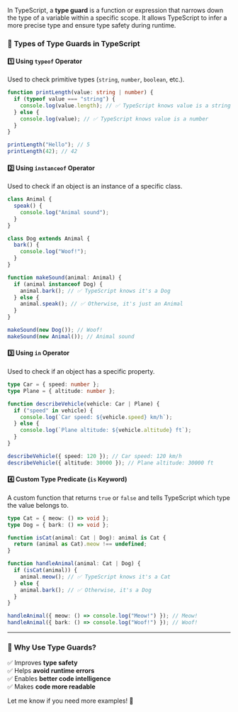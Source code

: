 In TypeScript, a **type guard** is a function or expression that narrows down the type of a variable within a specific scope. It allows TypeScript to infer a more precise type and ensure type safety during runtime.

### 🔹 **Types of Type Guards in TypeScript**

#### 1️⃣ **Using `typeof` Operator**
Used to check primitive types (`string`, `number`, `boolean`, etc.).

```ts
function printLength(value: string | number) {
  if (typeof value === "string") {
    console.log(value.length); // ✅ TypeScript knows value is a string
  } else {
    console.log(value); // ✅ TypeScript knows value is a number
  }
}

printLength("Hello"); // 5
printLength(42); // 42
```

#### 2️⃣ **Using `instanceof` Operator**
Used to check if an object is an instance of a specific class.

```ts
class Animal {
  speak() {
    console.log("Animal sound");
  }
}

class Dog extends Animal {
  bark() {
    console.log("Woof!");
  }
}

function makeSound(animal: Animal) {
  if (animal instanceof Dog) {
    animal.bark(); // ✅ TypeScript knows it's a Dog
  } else {
    animal.speak(); // ✅ Otherwise, it's just an Animal
  }
}

makeSound(new Dog()); // Woof!
makeSound(new Animal()); // Animal sound
```

#### 3️⃣ **Using `in` Operator**
Used to check if an object has a specific property.

```ts
type Car = { speed: number };
type Plane = { altitude: number };

function describeVehicle(vehicle: Car | Plane) {
  if ("speed" in vehicle) {
    console.log(`Car speed: ${vehicle.speed} km/h`);
  } else {
    console.log(`Plane altitude: ${vehicle.altitude} ft`);
  }
}

describeVehicle({ speed: 120 }); // Car speed: 120 km/h
describeVehicle({ altitude: 30000 }); // Plane altitude: 30000 ft
```

#### 4️⃣ **Custom Type Predicate (`is` Keyword)**
A custom function that returns `true` or `false` and tells TypeScript which type the value belongs to.

```ts
type Cat = { meow: () => void };
type Dog = { bark: () => void };

function isCat(animal: Cat | Dog): animal is Cat {
  return (animal as Cat).meow !== undefined;
}

function handleAnimal(animal: Cat | Dog) {
  if (isCat(animal)) {
    animal.meow(); // ✅ TypeScript knows it's a Cat
  } else {
    animal.bark(); // ✅ Otherwise, it's a Dog
  }
}

handleAnimal({ meow: () => console.log("Meow!") }); // Meow!
handleAnimal({ bark: () => console.log("Woof!") }); // Woof!
```

---

### 🎯 **Why Use Type Guards?**
✅ Improves **type safety**  
✅ Helps **avoid runtime errors**  
✅ Enables **better code intelligence**  
✅ Makes **code more readable**  

Let me know if you need more examples! 🚀